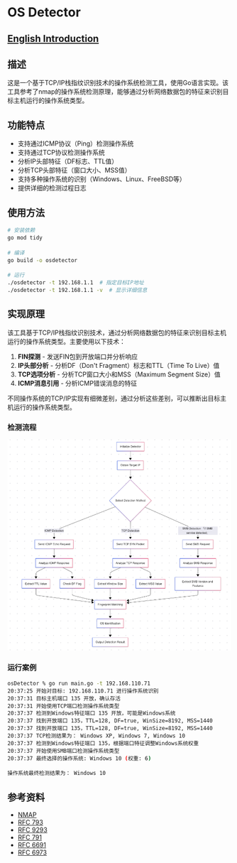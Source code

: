 # OS Detector

## [English Introduction](./README.md)

## 描述
这是一个基于TCP/IP栈指纹识别技术的操作系统检测工具，使用Go语言实现。该工具参考了nmap的操作系统检测原理，能够通过分析网络数据包的特征来识别目标主机运行的操作系统类型。

## 功能特点

- 支持通过ICMP协议（Ping）检测操作系统
- 支持通过TCP协议检测操作系统
- 分析IP头部特征（DF标志、TTL值）
- 分析TCP头部特征（窗口大小、MSS值）
- 支持多种操作系统的识别（Windows、Linux、FreeBSD等）
- 提供详细的检测过程日志

## 使用方法
```bash
# 安装依赖
go mod tidy

# 编译
go build -o osdetector

# 运行
./osdetector -t 192.168.1.1  # 指定目标IP地址
./osdetector -t 192.168.1.1 -v  # 显示详细信息
```

## 实现原理

该工具基于TCP/IP栈指纹识别技术，通过分析网络数据包的特征来识别目标主机运行的操作系统类型。主要使用以下技术：

1. **FIN探测** - 发送FIN包到开放端口并分析响应
2. **IP头部分析** - 分析DF（Don't Fragment）标志和TTL（Time To Live）值
3. **TCP选项分析** - 分析TCP窗口大小和MSS（Maximum Segment Size）值
4. **ICMP消息引用** - 分析ICMP错误消息的特征

不同操作系统的TCP/IP实现有细微差别，通过分析这些差别，可以推断出目标主机运行的操作系统类型。

### 检测流程

![progress](./img/progress.png)


### 运行案例
```bash
osDetector % go run main.go -t 192.168.110.71
20:37:25 开始对目标: 192.168.110.71 进行操作系统识别
20:37:31 目标主机端口 135 开放，确认存活
20:37:31 开始使用TCP端口检测操作系统类型
20:37:37 检测到Windows特征端口 135 开放，可能是Windows系统
20:37:37 找到开放端口 135，TTL=128, DF=true, WinSize=8192, MSS=1440
20:37:37 找到开放端口 135，TTL=128, DF=true, WinSize=8192, MSS=1440
20:37:37 TCP检测结果为： Windows XP, Windows 7, Windows 10
20:37:37 检测到Windows特征端口 135，根据端口特征调整Windows系统权重
20:37:37 开始使用SMB端口检测操作系统类型
20:37:37 最终选择的操作系统: Windows 10 (权重: 6)

操作系统最终检测结果为： Windows 10
```

## 参考资料
- [NMAP](https://nmap.org/nmap-fingerprinting-article.txt)
- [RFC 793](https://datatracker.ietf.org/doc/html/rfc761)
- [RFC 9293](https://www.rfc-editor.org/info/rfc9293)
- [RFC 791](https://datatracker.ietf.org/doc/html/rfc791)
- [RFC 6691](https://www.rfc-editor.org/rfc/rfc6691.html)
- [RFC 6973](https://datatracker.ietf.org/doc/html/rfc6973)